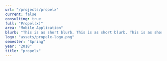 ```yaml
---
url: "/projects/propelx"
current: false
consulting: true
full: "Propel(x)"
area: "Mobile Application"
blurb: "This is as short blurb. This is as short blurb. This is as short blurb. This is as short blurb. This is as short blurb"
logo: "assets/propelx-logo.png"
semester: "Spring"
year: "2018"
title: "propelx"
---
```

